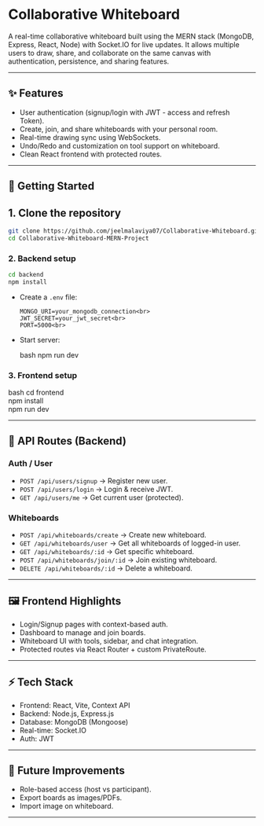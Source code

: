 # Collaborative Whiteboard 

A real-time collaborative whiteboard built using the MERN stack (MongoDB, Express, React, Node) with Socket.IO for live updates. It allows multiple users to draw, share, and collaborate on the same canvas with authentication, persistence, and sharing features.

---

## ✨ Features

- User authentication (signup/login with JWT - access and refresh Token).
- Create, join, and share whiteboards with your personal room.
- Real-time drawing sync using WebSockets.
- Undo/Redo and customization on tool support on whiteboard.
- Clean React frontend with protected routes.

---

## 🚀 Getting Started

## 1. Clone the repository
```bash
git clone https://github.com/jeelmalaviya07/Collaborative-Whiteboard.git
cd Collaborative-Whiteboard-MERN-Project
```

### 2. Backend setup

```bash
cd backend
npm install
```

* Create a `.env` file:

  ```env
  MONGO_URI=your_mongodb_connection<br>
  JWT_SECRET=your_jwt_secret<br>
  PORT=5000<br>
  ```
* Start server:

  bash
  npm run dev<br>
  

### 3. Frontend setup

bash
cd frontend<br>
npm install<br>
npm run dev<br>


---

## 📡 API Routes (Backend)

### Auth / User

* `POST /api/users/signup` → Register new user.
* `POST /api/users/login` → Login & receive JWT.
* `GET /api/users/me` → Get current user (protected).

### Whiteboards

* `POST /api/whiteboards/create` → Create new whiteboard.
* `GET /api/whiteboards/user` → Get all whiteboards of logged-in user.
* `GET /api/whiteboards/:id` → Get specific whiteboard.
* `POST /api/whiteboards/join/:id` → Join existing whiteboard.
* `DELETE /api/whiteboards/:id` → Delete a whiteboard.

---

## 🖼 Frontend Highlights

* Login/Signup pages with context-based auth.
* Dashboard to manage and join boards.
* Whiteboard UI with tools, sidebar, and chat integration.
* Protected routes via React Router + custom PrivateRoute.

---

## ⚡ Tech Stack

* Frontend: React, Vite, Context API
* Backend: Node.js, Express.js
* Database: MongoDB (Mongoose)
* Real-time: Socket.IO
* Auth: JWT

---

## 📌 Future Improvements

* Role-based access (host vs participant).
* Export boards as images/PDFs.
* Import image on whiteboard.

---


```
